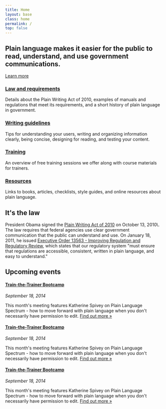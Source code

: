 ```yaml
---
title: Home
layout: base
class: home
permalink: /
top: false
---
```


<div class="bg-tan">

<section class="usa-section usa-grid home-hero">
  <div class="usa-width-two-thirds">
  <h2 class="regular">
    Plain language makes it easier for the public to read, understand, and use government communications.
  </h2>
  <a class="usa-button usa-button-big usa-button-primary" href="{{ "/law/" | relative_url }}">
    Learn more
  </a>
</div>
</section>

</div>

<section class="usa-section home-grid">
  <div class="usa-grid mb3 sm-mb4">
  <div class="usa-width-one-half pr0 sm-pr4">
  <h3><a href="{{ "/law/" | relative_url }}" class="text-decoration-none">Law and requirements</a></h3>
  <p>Details about the Plain Writing Act of 2010, examples of manuals and regulations that meet its requirements, and a short history of plain language in government.</p>
</div>
  <div class="usa-width-one-half pr0 sm-pr4">
  <h3><a href="{{ "/guidelines/" | relative_url }}" class="text-decoration-none">Writing guidelines</a></h3>
  <p>Tips for understanding your users, writing and organizing information clearly, being concise, designing for reading, and testing your content.</p>
</div>
</div>
<div class="usa-grid">
  <div class="usa-width-one-half pr0 sm-pr4">
  <h3><a href="{{ "/training/" | relative_url }}" class="text-decoration-none">Training</a></h3>
  <p>An overview of free training sessions we offer along with course materials for trainers.</p>
</div>
  <div class="usa-width-one-half pr0 sm-pr4">
  <h3><a href="{{ "/resources/" | relative_url }}" class="text-decoration-none">Resources</a></h3>
  <p>Links to books, articles, checklists, style guides, and online resources about plain language.</p>
</div>
</div>
</section>

<section class="usa-section usa-section-light">
  <div class="usa-grid">
  <h2 class="regular">It's the law</h2>
  <p class="usa-font-lead">President Obama signed the <a href="https://www.gpo.gov/fdsys/pkg/PLAW-111publ274/content-detail.html">Plain Writing Act of 2010</a> on October 13, 2010\. The law requires that federal agencies use clear government communication that the public can understand and use. On January 18, 2011, he issued <a href="https://obamawhitehouse.archives.gov/the-press-office/2011/01/18/executive-order-13563-improving-regulation-and-regulatory-review">Executive Order 13563 - Improving Regulation and Regulatory Review</a>, which states that our regulatory system "must ensure that regulations are accessible, consistent, written in plain language, and easy to understand."</p>
</div>
</section>

<section class="usa-section">
<div class="usa-grid">
<h2 class="regular">Upcoming events</h2>
<div class="usa-width-one-third border border-blue border-box rounded p3 mb3 sm-mb0">
<h4 class="mb0"><a href="#" class="text-decoration-none">Train-the-Trainer Bootcamp</a></h4>
<p class="mt0"><em>September 18, 2014</em></p>
<p>This month's meeting features Katherine Spivey on Plain Language Spectrum - how to move forward with plain language when you don't necessarily have permission to edit. <a href="#">Find out more &raquo;</a></p>
</div>
<div class="usa-width-one-third border border-blue border-box rounded p3 mb3 sm-mb0">
<h4 class="mb0"><a href="#" class="text-decoration-none">Train-the-Trainer Bootcamp</a></h4>
<p class="mt0"><em>September 18, 2014</em></p>
<p>This month's meeting features Katherine Spivey on Plain Language Spectrum - how to move forward with plain language when you don't necessarily have permission to edit. <a href="#">Find out more &raquo;</a></p>
</div>
<div class="usa-width-one-third border border-blue border-box rounded p3 mb3 sm-mb0">
<h4 class="mb0"><a href="#" class="text-decoration-none">Train-the-Trainer Bootcamp</a></h4>
<p class="mt0"><em>September 18, 2014</em></p>
<p>This month's meeting features Katherine Spivey on Plain Language Spectrum - how to move forward with plain language when you don't necessarily have permission to edit. <a href="#">Find out more &raquo;</a></p>
</div>
</div>
</section>
